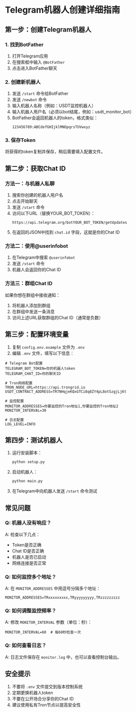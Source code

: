 # Telegram机器人创建详细指南

## 第一步：创建Telegram机器人

### 1. 找到BotFather
1. 打开Telegram应用
2. 在搜索框中输入 `@BotFather`
3. 点击进入BotFather聊天

### 2. 创建新机器人
1. 发送 `/start` 命令给BotFather
2. 发送 `/newbot` 命令
3. 输入机器人名称（例如：USDT监控机器人）
4. 输入机器人用户名（必须以bot结尾，例如：usdt_monitor_bot）
5. BotFather会返回机器人的token，格式类似：
   ```
   123456789:ABCdefGHIjklMNOpqrsTUVwxyz
   ```

### 3. 保存Token
将获得的token复制并保存，稍后需要填入配置文件。

## 第二步：获取Chat ID

### 方法一：与机器人私聊
1. 搜索你创建的机器人用户名
2. 点击开始聊天
3. 发送 `/start` 命令
4. 访问以下URL（替换YOUR_BOT_TOKEN）：
   ```
   https://api.telegram.org/botYOUR_BOT_TOKEN/getUpdates
   ```
5. 在返回的JSON中找到 `chat.id` 字段，这就是你的Chat ID

### 方法二：使用@userinfobot
1. 在Telegram中搜索 `@userinfobot`
2. 发送 `/start` 命令
3. 机器人会返回你的Chat ID

### 方法三：群组Chat ID
如果你想在群组中接收通知：
1. 将机器人添加到群组
2. 在群组中发送一条消息
3. 访问上述URL获取群组的Chat ID（通常是负数）

## 第三步：配置环境变量

1. 复制 `config.env.example` 文件为 `.env`
2. 编辑 `.env` 文件，填写以下信息：

```env
# Telegram Bot配置
TELEGRAM_BOT_TOKEN=你的机器人token
TELEGRAM_CHAT_ID=你的聊天ID

# Tron网络配置
TRON_NODE_URL=https://api.trongrid.io
USDT_CONTRACT_ADDRESS=TR7NHqjeKQxGTCi8q8ZY4pL8otSzgjLj6t

# 监控配置
MONITOR_ADDRESSES=你要监控的Tron地址1,你要监控的Tron地址2
MONITOR_INTERVAL=30

# 日志配置
LOG_LEVEL=INFO
```

## 第四步：测试机器人

1. 运行安装脚本：
   ```bash
   python setup.py
   ```

2. 启动机器人：
   ```bash
   python main.py
   ```

3. 在Telegram中向机器人发送 `/start` 命令测试

## 常见问题

### Q: 机器人没有响应？
A: 检查以下几点：
- Token是否正确
- Chat ID是否正确
- 机器人是否已启动
- 网络连接是否正常

### Q: 如何监控多个地址？
A: 在 `MONITOR_ADDRESSES` 中用逗号分隔多个地址：
```
MONITOR_ADDRESSES=TRxxxxxxxxx,TRyyyyyyyyy,TRzzzzzzzzz
```

### Q: 如何调整监控频率？
A: 修改 `MONITOR_INTERVAL` 参数（单位：秒）：
```
MONITOR_INTERVAL=60  # 每60秒检查一次
```

### Q: 如何查看日志？
A: 日志文件保存在 `monitor.log` 中，也可以查看控制台输出。

## 安全提示

1. 不要将 `.env` 文件提交到版本控制系统
2. 定期更换机器人token
3. 不要在公开场合分享你的Chat ID
4. 建议使用私有Tron节点以提高安全性 